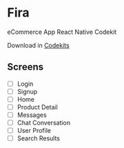 # Fira

eCommerce App React Native Codekit

Download in [Codekits](https://codekits.co/fira.html)

## Screens

- [ ] Login
- [ ] Signup
- [ ] Home
- [ ] Product Detail
- [ ] Messages
- [ ] Chat Conversation
- [ ] User Profile
- [ ] Search Results
